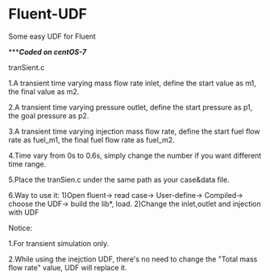 # Fluent-UDF
Some easy UDF for Fluent 

********************************Coded on centOS-7*****************************

tranSient.c

1.A transient time varying mass flow rate inlet, define the start value as m1, the final value as m2.

2.A transient time varying pressure outlet, define the start pressure as p1, the goal pressure as p2.

3.A transient time varying injection mass flow rate, define the start fuel flow rate as fuel_m1,  the final fuel flow rate as fuel_m2.

4.Time vary from 0s to 0.6s, simply change the number if you want different time range.

5.Place the tranSien.c under the same path as your case&data file.

6.Way to use it:
1)Open fluent-> read case-> User-define-> Compiled-> choose the UDF-> build the lib*, load.
2)Change the inlet,outlet and injection with UDF

Notice:

1.For transient simulation only.

2.While using the inejction UDF, there's no need to change the "Total mass flow rate" value, UDF will replace it.
